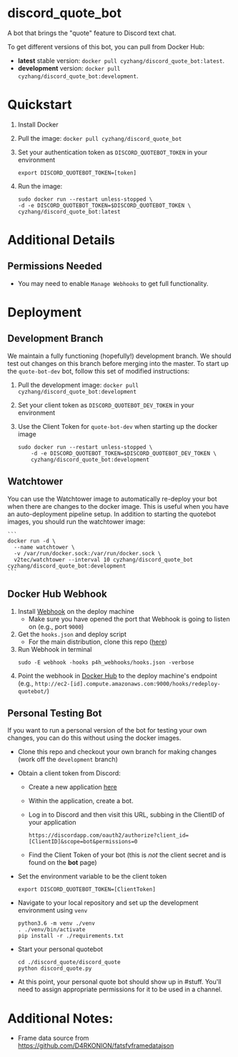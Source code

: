 # discord_quote_bot
A bot that brings the "quote" feature to Discord text chat.

To get different versions of this bot, you can pull from Docker Hub:
- **latest** stable version: `docker pull cyzhang/discord_quote_bot:latest`.
- **development** version: `docker pull cyzhang/discord_quote_bot:development`.

# Quickstart

1. Install Docker
2. Pull the image: `docker pull cyzhang/discord_quote_bot`
3. Set your authentication token as `DISCORD_QUOTEBOT_TOKEN` in your environment 

    ```
    export DISCORD_QUOTEBOT_TOKEN=[token]
    ```

4. Run the image: 

    ```
    sudo docker run --restart unless-stopped \
    -d -e DISCORD_QUOTEBOT_TOKEN=$DISCORD_QUOTEBOT_TOKEN \
    cyzhang/discord_quote_bot:latest 
    ```

# Additional Details

## Permissions Needed

- You may need to enable `Manage Webhooks` to get full functionality.


# Deployment

## Development Branch

We maintain a fully functioning (hopefully!) development branch. We should test out changes on this branch before merging into the master. To start up the `quote-bot-dev` bot, follow this set of modified instructions:  

1. Pull the development image: `docker pull cyzhang/discord_quote_bot:development`
2. Set your client token as `DISCORD_QUOTEBOT_DEV_TOKEN` in your environment
3. Use the Client Token for `quote-bot-dev` when starting up the docker image  

    ```
    sudo docker run --restart unless-stopped \
        -d -e DISCORD_QUOTEBOT_TOKEN=$DISCORD_QUOTEBOT_DEV_TOKEN \
        cyzhang/discord_quote_bot:development 
    ```

## Watchtower

You can use the Watchtower image to automatically re-deploy your bot when there are changes to the docker image. This is useful when you have an auto-deployment pipeline setup. In addition to starting the quotebot images, you should run the watchtower image:

    ```
    docker run -d \
      --name watchtower \
      -v /var/run/docker.sock:/var/run/docker.sock \
      v2tec/watchtower --interval 10 cyzhang/discord_quote_bot cyzhang/discord_quote_bot:development
    ```

## Docker Hub Webhook

1. Install [Webhook](https://github.com/adnanh/webhook) on the deploy machine
    - Make sure you have opened the port that Webhook is going to listen on (e.g., port `9000`)
2. Get the `hooks.json` and deploy script
    - For the main distribution, clone this repo ([here](https://github.com/zhangchuck/p4h_webhooks))
3. Run Webhook in terminal
    ```
    sudo -E webhook -hooks p4h_webhooks/hooks.json -verbose
    ```
4. Point the webhook in [Docker Hub](https://cloud.docker.com/repository/docker/cyzhang/discord_quote_bot/webhooks) to the deploy machine's endpoint (e.g., `http://ec2-[id].compute.amazonaws.com:9000/hooks/redeploy-quotebot/`)

## Personal Testing Bot
If you want to run a personal version of the bot for testing your own changes, you can do this without using the docker images.

- Clone this repo and checkout your own branch for making changes (work off the `development` branch)
- Obtain a client token from Discord:
    - Create a new application [here](https://discordapp.com/developers/applications/)
    - Within the application, create a bot.
    - Log in to Discord and then visit this URL, subbing in the ClientID of your application     
    
        ```
        https://discordapp.com/oauth2/authorize?client_id=[ClientID]&scope=bot&permissions=0
        ```
        
    - Find the Client Token of your bot (this is *not* the client secret and is found on the **bot** page)
- Set the environment variable to be the client token   

    ```
    export DISCORD_QUOTEBOT_TOKEN=[ClientToken]
    ```
    
- Navigate to your local repository and set up the development environment using `venv`
    
    ```
    python3.6 -m venv ./venv
    . ./venv/bin/activate
    pip install -r ./requirements.txt
    ```
    
- Start your personal quotebot
    
    ```
    cd ./discord_quote/discord_quote
    python discord_quote.py
    ```
    
- At this point, your personal quote bot should show up in #stuff. You'll need to assign appropriate permissions for it to be used in a channel.
    
    
# Additional Notes:

- Frame data source from https://github.com/D4RKONION/fatsfvframedatajson
